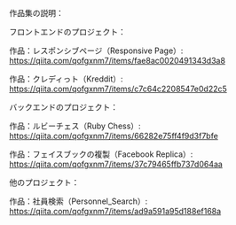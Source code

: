 作品集の説明：

フロントエンドのプロジェクト：

作品：レスポンシブページ（Responsive Page）: https://qiita.com/qofgxnm7/items/fae8ac0020491343d3a8

作品：クレディっト（Kreddit）: https://qiita.com/qofgxnm7/items/c7c64c2208547e0d22c5

バックエンドのプロジェクト：

作品：ルビーチェス（Ruby Chess）: https://qiita.com/qofgxnm7/items/66282e75ff4f9d3f7bfe

作品：フェイスブックの複製（Facebook Replica）: https://qiita.com/qofgxnm7/items/37c79465ffb737d064aa

他のプロジェクト：

作品：社員検索（Personnel_Search）: https://qiita.com/qofgxnm7/items/ad9a591a95d188ef168a
